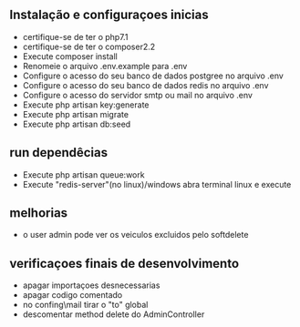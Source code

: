 ## Instalação e configuraçoes inicias
* certifique-se de ter o php7.1
* certifique-se de ter o composer2.2
* Execute composer install
* Renomeie o arquivo .env.example para .env
* Configure o acesso do seu banco de dados postgree no arquivo .env
* Configure o acesso do seu banco de dados redis no arquivo .env
* Configure o acesso do servidor smtp ou mail no arquivo .env
* Execute php artisan key:generate
* Execute php artisan migrate
* Execute php artisan db:seed


## run dependêcias
* Execute php artisan queue:work
* Execute "redis-server"(no linux)/windows abra terminal linux e execute


## melhorias
* o user admin pode ver os veiculos excluidos pelo softdelete

## verificaçoes finais de desenvolvimento
* apagar importaçoes desnecessarias
* apagar codigo comentado
* no confing\mail tirar o "to" global
* descomentar method delete do AdminController


